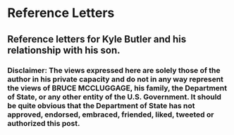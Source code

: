 # Reference Letters
## Reference letters for Kyle Butler and his relationship with his son.

### Disclaimer: The views expressed here are solely those of the author in his private capacity and do not in any way represent the views of BRUCE MCCLUGGAGE, his family, the Department of State, or any other entity of the U.S. Government. It should be quite obvious that the Department of State has not approved, endorsed, embraced, friended, liked, tweeted or authorized this post.

